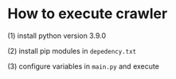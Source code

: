 # How to execute crawler

(1) install python version 3.9.0

(2) install pip modules in `depedency.txt`

(3) configure variables in `main.py` and execute
